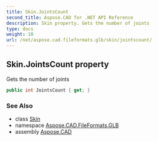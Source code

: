 ```yaml
---
title: Skin.JointsCount
second_title: Aspose.CAD for .NET API Reference
description: Skin property. Gets the number of joints
type: docs
weight: 10
url: /net/aspose.cad.fileformats.glb/skin/jointscount/
---
```

## Skin.JointsCount property

Gets the number of joints

```csharp
public int JointsCount { get; }
```

### See Also

* class [Skin](../)
* namespace [Aspose.CAD.FileFormats.GLB](../../skin/)
* assembly [Aspose.CAD](../../../)


